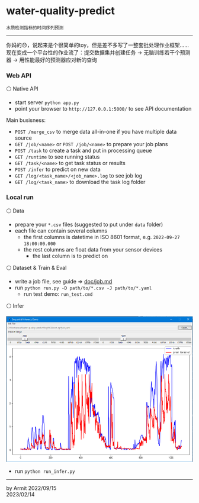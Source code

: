 # water-quality-predict

    水质检测指标的时间序列预测

----

你妈的😠，说起来是个很简单的toy，但是差不多写了一整套批处理作业框架……  
现在变成一个平台性的作业流了：提交数据集并创建任务 -> 无脑训练若干个预测器 -> 用性能最好的预测器应对新的查询  


### Web API

⚪ Native API

- start server `python app.py`
- point your browser to `http://127.0.0.1:5000/` to see API documentation

Main busisness:

- `POST /merge_csv` to merge data all-in-one if you have multiple data source
- `GET /job/<name>` or `POST /job/<name>` to prepare your job plans
- `POST /task` to create a task and put in processing queue
- `GET /runtime` to see running status
- `GET /task/<name>` to get task status or results 
- `POST /infer` to predict on new data
- `GET /log/<task_name>/<job_name>.log` to see job log
- `GET /log/<task_name>` to download the task log folder


### Local run

⚪ Data

- prepare your `*.csv` files (suggested to put under `data` folder)
- each file can contain several columns
  - the first columns is datetime in ISO 8601 format, e.g. `2022-09-27 18:00:00.000`
  - the rest columns are float data from your sensor devices
    - the last column is to predict on

⚪ Dataset & Train & Eval

- write a job file, see guide => [doc/job.md](doc/job.md)
- run `python run.py -D path/to/*.csv -J path/to/*.yaml`
  - run test demo: `run_test.cmd`

⚪ Infer

![demo](img/demo.png)

- run `python run_infer.py`


----
by Armit
2022/09/15  
2023/02/14  
